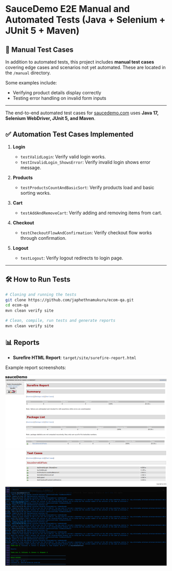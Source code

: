 # SauceDemo E2E Manual and Automated Tests (Java + Selenium + JUnit 5 + Maven)
## 📝 Manual Test Cases

In addition to automated tests, this project includes **manual test cases** covering edge cases and scenarios not yet automated. These are located in the `/manual` directory.

Some examples include:
- Verifying product details display correctly
- Testing error handling on invalid form inputs

---

The end-to-end automated test cases for [saucedemo.com](https://www.saucedemo.com/) uses **Java 17, Selenium WebDriver, JUnit 5, and Maven**.

## ✅ Automation Test Cases Implemented
1. **Login**
    - `testValidLogin`: Verify valid login works.
    - `testInvalidLogin_ShowsError`: Verify invalid login shows error message.

2. **Products**
    - `testProductsCountAndBasicSort`: Verify products load and basic sorting works.

3. **Cart**
    - `testAddAndRemoveCart`: Verify adding and removing items from cart.

4. **Checkout**
    - `testCheckoutFlowAndConfirmation`: Verify checkout flow works through confirmation.

5. **Logout**
    - `testLogout`: Verify logout redirects to login page.

---

## 🛠️ How to Run Tests

```bash
# Cloning and running the tests
git clone https://github.com/japhethnamukuru/ecom-qa.git
cd ecom-qa
mvn clean verify site
```

```bash
# Clean, compile, run tests and generate reports
mvn clean verify site
```

## 📊 Reports

- **Surefire HTML Report**: `target/site/surefire-report.html`

Example report screenshots:

![Surefire Report Screenshot](assets/surefire-report.png)
![Surefire Report Screenshot](assets/surefire-report-1.png)
![Surefire Report Screenshot](assets/surefire-report-2.png)
